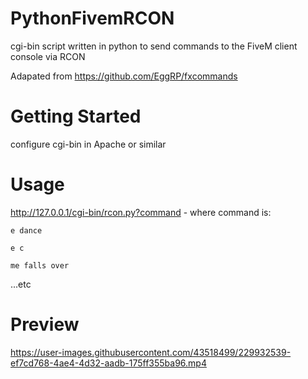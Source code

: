 # PythonFivemRCON

cgi-bin script written in python to send commands to the FiveM client console via RCON

Adapated from https://github.com/EggRP/fxcommands

# Getting Started

configure cgi-bin in Apache or similar

# Usage

http://127.0.0.1/cgi-bin/rcon.py?command - where command is:

`e dance`

`e c`

`me falls over`

...etc

# Preview
https://user-images.githubusercontent.com/43518499/229932539-ef7cd768-4ae4-4d32-aadb-175ff355ba96.mp4

